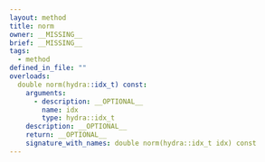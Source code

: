 ```yaml
---
layout: method
title: norm
owner: __MISSING__
brief: __MISSING__
tags:
  - method
defined_in_file: ""
overloads:
  double norm(hydra::idx_t) const:
    arguments:
      - description: __OPTIONAL__
        name: idx
        type: hydra::idx_t
    description: __OPTIONAL__
    return: __OPTIONAL__
    signature_with_names: double norm(hydra::idx_t idx) const
---
```

